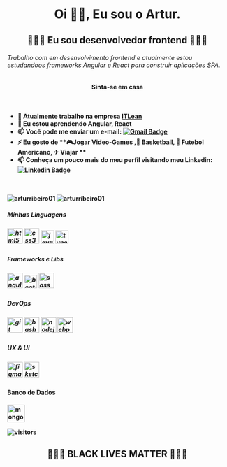 <h1 align="center">Oi 🖖🏾, Eu sou o Artur.</h1>
<h2 align="center"> 👨🏾‍💻 Eu sou desenvolvedor frontend 👨🏾‍💻 </h2>
<h6>
  Trabalho com em desenvolvimento frontend e atualmente estou estudandoos frameworks Angular e React para construir aplicações SPA.
</p>
<h4 align="center">Sinta-se em casa<h4>

<br>

- 🔭 Atualmente trabalho na empresa [ITLean](https://itlean.com.br/)
- 🌱 Eu estou aprendendo **Angular, React**
- 📫 Você pode me enviar um e-mail:  [![Gmail Badge](https://img.shields.io/badge/-ArturRibeiro01-c14438?style=flat&logo=Gmail&logoColor=white&link=mailto:profissional.arturrc@gmail.com)](mailto:profissional.arturrc@gmail.com)
- ⚡ Eu gosto de **🎮Jogar Video-Games ,🏀 Basketball, 🏈 Futebol Americano, ✈ Viajar  **
- 📫 Conheça um pouco mais do meu perfil visitando meu Linkedin: [![Linkedin Badge](https://img.shields.io/badge/-ArturRibeiro-blue?style=flat&logo=Linkedin&logoColor=white&link=https://www.linkedin.com/in/abdullahalrifat/)](https://www.linkedin.com/in/artur-ribeiro01/)
<br>
<br>


<img align="left" src="https://github-readme-stats.vercel.app/api/top-langs/?username=arturribeiro01&layout=compact" alt="arturribeiro01" />
<img align="center" src="https://github-readme-stats.vercel.app/api?username=arturribeiro01&show_icons=true" alt="arturribeiro01" />



<h5> Minhas Linguagens <h5>
 
<p align="left">
 <img src="https://devicons.github.io/devicon/devicon.git/icons/html5/html5-original-wordmark.svg" alt="html5" width="35" height="35"/>
 <img src="https://devicons.github.io/devicon/devicon.git/icons/css3/css3-original-wordmark.svg" alt="css3" width="35" height="35"/>
 <img src="https://devicons.github.io/devicon/devicon.git/icons/javascript/javascript-original.svg" alt="javascript" width="30" height="30"/>
 <img src="https://devicons.github.io/devicon/devicon.git/icons/typescript/typescript-original.svg" alt="typescript" width="30" height="30"/>
</p>

<h5> Frameworks e Libs <h5>
<p align="left">
 <img src="https://devicons.github.io/devicon/devicon.git/icons/angularjs/angularjs-original.svg" alt="angularjs" width="35" height="35"/>
 <img src="https://devicons.github.io/devicon/devicon.git/icons/bootstrap/bootstrap-plain.svg" alt="bootstrap" width="30" height="30"/>
 <img src="https://devicons.github.io/devicon/devicon.git/icons/sass/sass-original.svg" alt="sass" width="35" height="35"/>
</p>
 
<h5 color"red"> DevOps <h5>
<p align="left">
 <img src="https://www.vectorlogo.zone/logos/git-scm/git-scm-icon.svg" alt="git" width="35" height="35"/>
 <img src="https://www.vectorlogo.zone/logos/gnu_bash/gnu_bash-icon.svg" alt="bash" width="35" height="35"/>
 <img src="https://devicons.github.io/devicon/devicon.git/icons/nodejs/nodejs-original-wordmark.svg" alt="nodejs" width="35" height="35"/>
 <img src="https://devicons.github.io/devicon/devicon.git/icons/webpack/webpack-original.svg" alt="webpack" width="35" height="35"/>
</p>
 
<h5> UX & UI <h5>
<p align="left">
 <img src="https://www.vectorlogo.zone/logos/figma/figma-icon.svg" alt="figma" width="35" height="35"/>
 <img src="https://www.vectorlogo.zone/logos/sketchapp/sketchapp-icon.svg" alt="sketch" width="35" height="35"/>
</p>

<h4>Banco de Dados<h4>
<p align="left">
 <img src="https://devicons.github.io/devicon/devicon.git/icons/mongodb/mongodb-original-wordmark.svg" alt="mongodb" width="40" height="40"/>
</p>
 
 ![visitors](https://visitor-badge.laobi.icu/badge?page_id=ArturRibeiro01.ArturRibeiro01)

<h2 align="center"> 👨🏾‍💻 BLACK LIVES MATTER 👨🏾‍💻 </h2>


